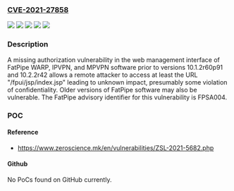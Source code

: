### [CVE-2021-27858](https://cve.mitre.org/cgi-bin/cvename.cgi?name=CVE-2021-27858)
![](https://img.shields.io/static/v1?label=Product&message=IPVPN&color=blue)
![](https://img.shields.io/static/v1?label=Product&message=MPVPN&color=blue)
![](https://img.shields.io/static/v1?label=Product&message=WARP%20&color=blue)
![](https://img.shields.io/static/v1?label=Version&message=10.1%3C%2010.1.2r60p91%20&color=brighgreen)
![](https://img.shields.io/static/v1?label=Vulnerability&message=CWE-862%3A%20Missing%20Authorization&color=brighgreen)

### Description

A missing authorization vulnerability in the web management interface of FatPipe WARP, IPVPN, and MPVPN software prior to versions 10.1.2r60p91 and 10.2.2r42 allows a remote attacker to access at least the URL "/fpui/jsp/index.jsp" leading to unknown impact, presumably some violation of confidentiality. Older versions of FatPipe software may also be vulnerable. The FatPipe advisory identifier for this vulnerability is FPSA004.

### POC

#### Reference
- https://www.zeroscience.mk/en/vulnerabilities/ZSL-2021-5682.php

#### Github
No PoCs found on GitHub currently.

